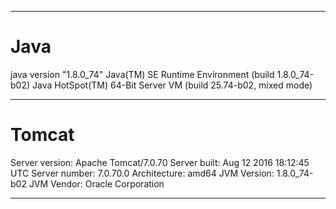 ****
# Java
java version "1.8.0_74"
Java(TM) SE Runtime Environment (build 1.8.0_74-b02)
Java HotSpot(TM) 64-Bit Server VM (build 25.74-b02, mixed mode)

******

# Tomcat
Server version: Apache Tomcat/7.0.70
Server built:   Aug 12 2016 18:12:45 UTC
Server number:  7.0.70.0
Architecture:   amd64
JVM Version:    1.8.0_74-b02
JVM Vendor:     Oracle Corporation

****